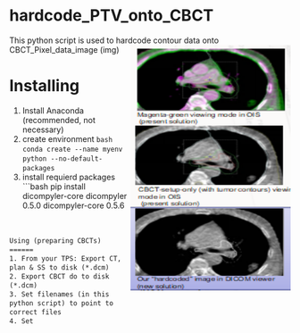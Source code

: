 hardcode_PTV_onto_CBCT
============
This python script is used to hardcode contour data onto CBCT_Pixel_data_image (img)
<img src='https://raw.githubusercontent.com/jaibrat/hardcode_PTV_onto_CBCT/main/demo-imge.PNG' align='right' height='440' width='287' alt="idea in short">

Installing
==========
1. Install Anaconda (recommended, not necessary)
2. create environment  ```bash
conda create --name myenv python --no-default-packages```
4. install requierd packages ```bash
pip install dicompyler-core
dicompyler                         0.5.0
dicompyler-core                    0.5.6
```


Using (preparing CBCTs)
======
1. From your TPS: Export CT, plan & SS to disk (*.dcm)
2. Export CBCT do to disk (*.dcm)
3. Set filenames (in this python script) to point to correct files
4. Set
